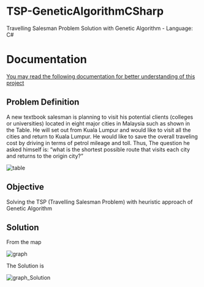 # TSP-GeneticAlgorithmCSharp

Travelling Salesman Problem Solution with Genetic Algorithm - Language: C#

# Documentation
[You may read the following documentation for better understanding of this project](https://github.com/JoeSiew/TSP-GeneticAlgorithmCSharp/blob/master/doc/Project's%20Documentation.pdf)

## Problem Definition
A new textbook salesman is planning to visit his potential clients (colleges or universities)
located in eight major cities in Malaysia such as shown in the Table. He will set out from Kuala
Lumpur and would like to visit all the cities and return to Kuala Lumpur. 
He would like to save the overall traveling cost by driving in terms of petrol mileage and toll. 
Thus, The question he asked himself is: “what is the shortest possible route that visits each city and returns to the origin
city?”

![table](https://github.com/JoeSiew/TSP-GeneticAlgorithmCSharp/blob/master/images/table.png)

## Objective

Solving the TSP (Travelling Salesman Problem) with heuristic approach of Genetic Algorithm

## Solution

From the map

![graph](https://github.com/JoeSiew/TSP-GeneticAlgorithmCSharp/blob/master/images/graph.png)

The Solution is

![graph_Solution](https://github.com/JoeSiew/TSP-GeneticAlgorithmCSharp/blob/master/images/graph-solution.png)
